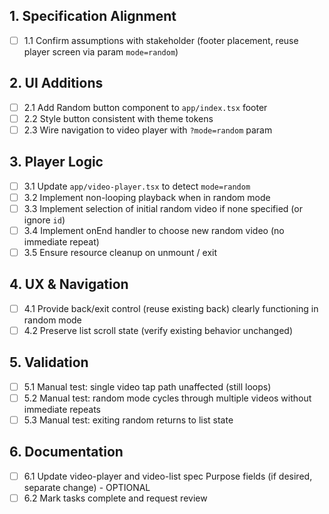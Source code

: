 ## 1. Specification Alignment
- [ ] 1.1 Confirm assumptions with stakeholder (footer placement, reuse player screen via param `mode=random`)

## 2. UI Additions
- [ ] 2.1 Add Random button component to `app/index.tsx` footer
- [ ] 2.2 Style button consistent with theme tokens
- [ ] 2.3 Wire navigation to video player with `?mode=random` param

## 3. Player Logic
- [ ] 3.1 Update `app/video-player.tsx` to detect `mode=random`
- [ ] 3.2 Implement non-looping playback when in random mode
- [ ] 3.3 Implement selection of initial random video if none specified (or ignore `id`)
- [ ] 3.4 Implement onEnd handler to choose new random video (no immediate repeat)
- [ ] 3.5 Ensure resource cleanup on unmount / exit

## 4. UX & Navigation
- [ ] 4.1 Provide back/exit control (reuse existing back) clearly functioning in random mode
- [ ] 4.2 Preserve list scroll state (verify existing behavior unchanged)

## 5. Validation
- [ ] 5.1 Manual test: single video tap path unaffected (still loops)
- [ ] 5.2 Manual test: random mode cycles through multiple videos without immediate repeats
- [ ] 5.3 Manual test: exiting random returns to list state

## 6. Documentation
- [ ] 6.1 Update video-player and video-list spec Purpose fields (if desired, separate change) - OPTIONAL
- [ ] 6.2 Mark tasks complete and request review
